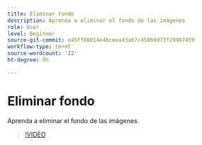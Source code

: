 ```yaml
---
title: Eliminar fondo
description: Aprenda a eliminar el fondo de las imágenes
role: User
level: Beginner
source-git-commit: e45ff88014e4bceea43ab7c45069d73f29987459
workflow-type: tm+mt
source-wordcount: '22'
ht-degree: 9%

---
```


# Eliminar fondo

Aprenda a eliminar el fondo de las imágenes.

>[!VIDEO](https://video.tv.adobe.com/v/3420220?quality=12&learn=on&hidetitle=true)
